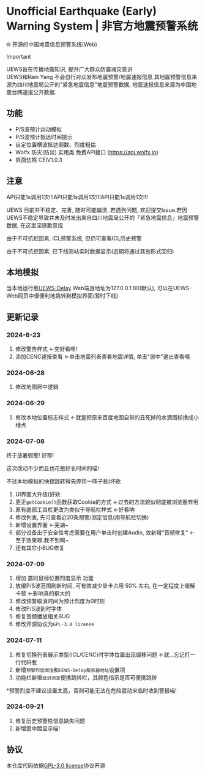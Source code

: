 # Unofficial Earthquake (Early) Warning System | 非官方地震预警系统
🌐 开源的中国地震信息预警系统(Web)

> [!IMPORTANT]
> UEWS旨在传播地震知识, 提升广大群众防震减灾意识 \
> UEWS和Rain Yang 不会自行对众发布地震预警/地震速报信息.其地震预警信息来源为四川地震局公开的"紧急地震信息"地震预警数据, 地震速报信息来源为中国地震台网速报公开数据.

## 功能
- P/S波预计运动模拟
- P/S波预计抵达时间提示
- 自定位置横波抵达倒数、烈度粗估
- Wolfx 防灾(防災) 实用类 免费API接口 (https://api.wolfx.jp)
- 界面仿照 CEIV1.0.3

## 注意

API只能1s调用1次!!!API只能1s调用1次!!!API只能1s调用1次!!!

UEWS 目前并不稳定、完善, 随时可能崩溃, 若遇到问题, 欢迎提交Issue.若因UEWS不稳定导致并未及时发出来自四川地震局公开的「紧急地震信息」地震预警数据, 在这里深感歉意捏

由于不可抗拒因素, ICL预警系统, 但仍可查看ICL历史预警

由于不可抗拒因素, 已下线测站实时数据显示(近期将通过其他形式回归)

## 本地模拟
当本地运行惹[UEWS-Delay](https://github.com/RainYangty/UEWS-Delay) Web端且地址为127.0.0.1:80(默认), 可以在UEWS-Web网页中很便利地跳转到模拟界面(暂时下线)

## 更新记录

### 2024-6-23

1. 修改警告样式 <-变好看哩!
2. 添加CENC速报查看 <-单击地震列表查看地震详情, 单击"居中"退出查看喵

### 2024-06-28

1. 修改地图居中逻辑

### 2024-06-29

1. 修改本地位置标志样式 <-就是把原来百度地图自带的丑死掉的水滴图标换成小绿点

### 2024-07-08

终于放暑假惹! 好耶!

这次改动不少而且也花惹好长时间的喵!

不过本地模拟的快捷跳转得先停用一阵子惹(坏欸

1. UI界面大升级(好欸
2. 更正`getCookie()`函数获取Cookie的方式 <-过去的方法貌似彻底被浏览器弃用
3. 原有底部工具栏更改为类似于导航栏样式 <-好看呐
4. 修改列表, 先可查看近20条预警/测定信息(用导航栏切换)
5. 新增设置界面 <-芜湖~
6. 部分设备出于安全性考虑需要在用户单击时创建Audio, 故新增"音频修复" <-至于效果嘛.我不到啊~
7. 还有其它小BUG修复

### 2024-07-09

1. 增加 震时鼠标位置烈度显示 功能
2. 放缓P/S波范围刷新时间, 可有效减少显卡占用 50% 左右, 在一定程度上缓解卡顿 <-影响真的挺大的
3. 修改预警取消时间为预计烈度为0时刻
4. 修改P/S波到时字体
5. 修复音频播放相关BUG
6. 修改开源协议为`GPL-3.0 license`

### 2024-07-11

1. 修复切换列表展示类型(ICL/CENC)时字体位置出现偏移问题 <-就...忘记打一行代码惹
2. 新增`预警烈度阈值`和`UEWS-Delay服务器地址`设置项
3. 功能栏新增`延迟测定`便携跳转栏，其颜色指示是否可便携跳转

*预警烈度不建议设置太高，否则可能无法在危险震动来临时收到警报喵!

### 2024-09-21

1. 修复历史预警栏信息缺失问题
2. 新增震中距显示喵!

## 协议
本仓库代码依据[GPL-3.0 license](https://github.com/RainYangty/UEWS-Web/blob/main/LICENSE)协议开源
